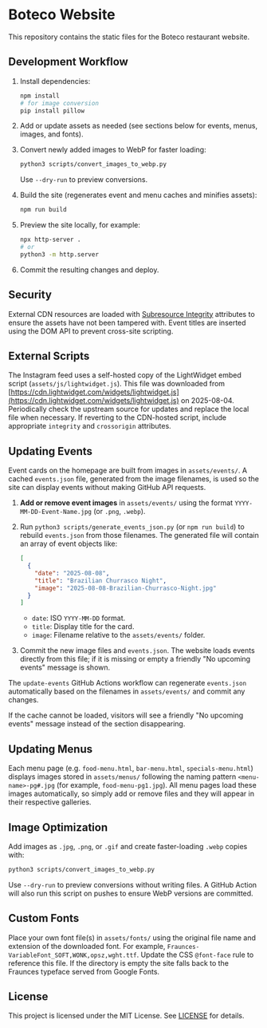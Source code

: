 # Boteco Website

This repository contains the static files for the Boteco restaurant website.

## Development Workflow

1. Install dependencies:

   ```bash
   npm install
   # for image conversion
   pip install pillow
   ```

2. Add or update assets as needed (see sections below for events, menus, images, and fonts).

3. Convert newly added images to WebP for faster loading:

   ```bash
   python3 scripts/convert_images_to_webp.py
   ```

   Use `--dry-run` to preview conversions.

4. Build the site (regenerates event and menu caches and minifies assets):

   ```bash
   npm run build
   ```

5. Preview the site locally, for example:

   ```bash
   npx http-server .
   # or
   python3 -m http.server
   ```

6. Commit the resulting changes and deploy.

## Security

External CDN resources are loaded with [Subresource Integrity](https://developer.mozilla.org/en-US/docs/Web/Security/Subresource_Integrity) attributes to ensure the assets have not been tampered with. Event titles are inserted using the DOM API to prevent cross-site scripting.

## External Scripts

The Instagram feed uses a self-hosted copy of the LightWidget embed script (`assets/js/lightwidget.js`).
This file was downloaded from [https://cdn.lightwidget.com/widgets/lightwidget.js](https://cdn.lightwidget.com/widgets/lightwidget.js) on 2025-08-04.
Periodically check the upstream source for updates and replace the local file when necessary.
If reverting to the CDN-hosted script, include appropriate `integrity` and `crossorigin` attributes.

## Updating Events

Event cards on the homepage are built from images in `assets/events/`.
A cached `events.json` file, generated from the image filenames, is used so
the site can display events without making GitHub API requests.

1. **Add or remove event images** in `assets/events/` using the format
   `YYYY-MM-DD-Event-Name.jpg` (or `.png`, `.webp`).
2. Run `python3 scripts/generate_events_json.py` (or `npm run build`) to
   rebuild `events.json` from those filenames. The generated file will
   contain an array of event objects like:

   ```json
   [
     {
       "date": "2025-08-08",
       "title": "Brazilian Churrasco Night",
       "image": "2025-08-08-Brazilian-Churrasco-Night.jpg"
     }
   ]
   ```

   - `date`: ISO `YYYY-MM-DD` format.
   - `title`: Display title for the card.
   - `image`: Filename relative to the `assets/events/` folder.

3. Commit the new image files and `events.json`. The website loads events
   directly from this file; if it is missing or empty a friendly
   "No upcoming events" message is shown.

The `update-events` GitHub Actions workflow can regenerate `events.json`
automatically based on the filenames in `assets/events/` and commit any
changes.

If the cache cannot be loaded, visitors will see a friendly "No upcoming
events" message instead of the section disappearing.

## Updating Menus

Each menu page (e.g. `food-menu.html`, `bar-menu.html`, `specials-menu.html`)
displays images stored in `assets/menus/` following the naming pattern
`<menu-name>-pg#.jpg` (for example, `food-menu-pg1.jpg`). All menu pages load
these images automatically, so simply add or remove files and they will appear
in their respective galleries.

## Image Optimization

Add images as `.jpg`, `.png`, or `.gif` and create faster-loading `.webp` copies with:

```bash
python3 scripts/convert_images_to_webp.py
```

Use `--dry-run` to preview conversions without writing files. A GitHub Action
will also run this script on pushes to ensure WebP versions are committed.

## Custom Fonts

Place your own font file(s) in `assets/fonts/` using the original file
name and extension of the downloaded font. For example,
`Fraunces-VariableFont_SOFT,WONK,opsz,wght.ttf`. Update the CSS
`@font-face` rule to reference this file. If the directory is empty the
site falls back to the Fraunces typeface served from Google Fonts.

## License

This project is licensed under the MIT License. See [LICENSE](LICENSE) for details.
